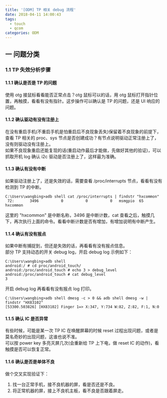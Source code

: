 ```yaml
---
title: '[ODM] TP 相关 debug 流程'
date: 2018-04-11 14:00:43
tags:
  - touch
  - qcom
categories: ODM
---
```


## 一 问题分类

### 1.1 TP 失效分析步骤

#### 1.1.1 确认是否是 TP 的问题

使用 otg 接鼠标看看能否正常点击？otg 鼠标可以的话，用 otg 鼠标打开指针位置，再触摸，看看有没有指针。这步操作可以确认是 TP 的问题，还是 UI 响应的问题。

#### 1.1.2 确认驱动有没有注册上

在没有重启手机(不重启手机是怕重启后不良现象丢失)保留着不良现象的前提下，查看 TP 相关的 proc、sys 节点是否创建成功？有节点说明驱动正常注册上了，没有则驱动没有注册上。  
如果不良现象重启还能复现的话(重启动作最后才能做，先做好其他的验证)，可以抓取开机 log 确认 i2c 驱动是否注册上了，这样最为准确。

#### 1.1.3 确认有没有中断

如果驱动注册上了，还是失效的话，需要查看 /proc/interrupts 节点，看看有没有检测到 TP 的中断。

```
C:\Users\wangbing>adb shell cat /proc/interrupts | findstr "hxcommon"
 72:       3496          0          0          0   msmgpio  65  hxcommon
```

这里的 "hxcommon" 是中断名称，3496 是中断计数，cat 查看之后，触摸几下，再次执行上面的命令。看看中断计数是否有增加，有增加说明有中断产生。

#### 1.1.4 确认有没有报点

如果中断有捕捉到，但还是失效的话，再看看有没有报点信息。  
部分 TP 支持动态的开关 debug log，开启 debug log 示例如下：

```
C:\Users\wangbing>adb shell
android:/ # cd proc/android_touch/
android:/proc/android_touch # echo 3 > debug_level
android:/proc/android_touch # cat debug_level
3
```

开启 debug log 再看看有没有报点 log 打印。

```
C:\Users\wangbing>adb shell dmesg -c > 0 && adb shell dmesg -w | findstr "HX83102"
[53300.503826] [HX83102] Finger 1=> X:347, Y:734 W:82, Z:82, F:1, N:0
```

#### 1.1.5 确认 IC 是否异常

有些时候，可能是某一次 TP IC 在唤醒屏幕的时候 reset 过程出现问题，或者是莫名奇妙的出现问题，这谁也说不准。  
可以按 power key 多亮灭屏几次(会重新给 TP 上下电，做 reset IC 的动作)，看触摸是否可以恢复正常。

#### 1.1.6 确认是否是单体不良

做个交叉实现验证下：
1. 找一台正常手机，接不良机器的屏，看是否还是不良。
2. 将正常机器的屏，接上不良机主板，看不良是否跟着屏走。


